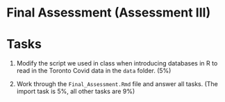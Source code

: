 # Final Assessment (Assessment III)

# Tasks

1. Modify the script we used in class when introducing databases in R to read in the Toronto Covid data in the `data` folder. (5%)

2. Work through the `Final_Assessment.Rmd` file and answer all tasks. (The import task is 5%, all other tasks are 9%)
